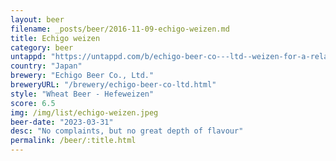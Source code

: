 ```yaml
---
layout: beer
filename: _posts/beer/2016-11-09-echigo-weizen.md
title: Echigo weizen
category: beer
untappd: "https://untappd.com/b/echigo-beer-co---ltd--weizen-for-a-relaxing-time-----/3753571"
country: "Japan"
brewery: "Echigo Beer Co., Ltd."
breweryURL: "/brewery/echigo-beer-co-ltd.html"
style: "Wheat Beer - Hefeweizen"
score: 6.5
img: /img/list/echigo-weizen.jpeg
beer-date: "2023-03-31"
desc: "No complaints, but no great depth of flavour"
permalink: /beer/:title.html
---
```

